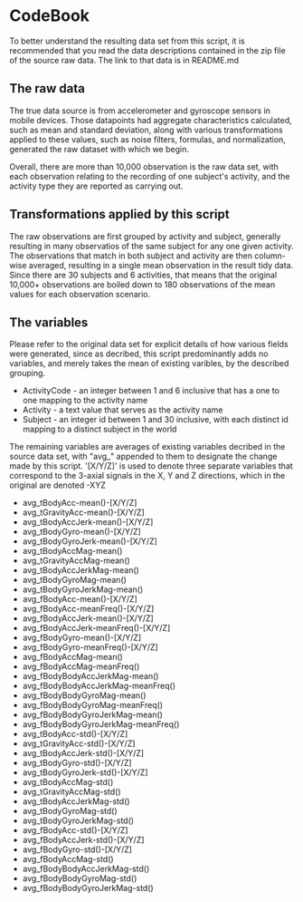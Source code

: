 CodeBook
=================

To better understand the resulting data set from this script, it is recommended that you read the data descriptions contained in the zip file of the source raw data. The link to that data is in README.md

## The raw data
The true data source is from accelerometer and gyroscope sensors in mobile devices. Those datapoints had aggregate characteristics calculated, such as mean and standard deviation, along with various transformations applied to these values, such as noise filters, formulas, and normalization, generated the raw dataset with which we begin.

Overall, there are more than 10,000 observation is the raw data set, with each observation relating to the recording of one subject's activity, and the activity type they are reported as carrying out.

## Transformations applied by this script

The raw observations are first grouped by activity and subject, generally resulting in many observatios of the same subject for any one given activity. The observations that match in both subject and activity are then column-wise averaged, resulting in a single mean observation in the result tidy data. Since there are 30 subjects and 6 activities, that means that the original 10,000+ observations are boiled down to 180 observations of the mean values for each observation scenario.

## The variables

Please refer to the original data set for explicit details of how various fields were generated, since as decribed, this script predominantly adds no variables, and merely takes the mean of existing varibles, by the described grouping.

* ActivityCode - an integer between 1 and 6 inclusive that has a one to one mapping to the activity name
* Activity - a text value that serves as the activity name
* Subject - an integer id between 1 and 30 inclusive, with each distinct id mapping to a distinct subject in the world

The remaining variables are averages of existing variables decribed in the source data set, with "avg_" appended to them to designate the change made by this script. '[X/Y/Z]' is used to denote three separate variables that correspond to the 3-axial signals in the X, Y and Z directions, which in the original are denoted -XYZ

* avg_tBodyAcc-mean()-[X/Y/Z]
* avg_tGravityAcc-mean()-[X/Y/Z]
* avg_tBodyAccJerk-mean()-[X/Y/Z]
* avg_tBodyGyro-mean()-[X/Y/Z]
* avg_tBodyGyroJerk-mean()-[X/Y/Z]
* avg_tBodyAccMag-mean()
* avg_tGravityAccMag-mean()
* avg_tBodyAccJerkMag-mean()
* avg_tBodyGyroMag-mean()
* avg_tBodyGyroJerkMag-mean()
* avg_fBodyAcc-mean()-[X/Y/Z]
* avg_fBodyAcc-meanFreq()-[X/Y/Z]
* avg_fBodyAccJerk-mean()-[X/Y/Z]
* avg_fBodyAccJerk-meanFreq()-[X/Y/Z]
* avg_fBodyGyro-mean()-[X/Y/Z]
* avg_fBodyGyro-meanFreq()-[X/Y/Z]
* avg_fBodyAccMag-mean()
* avg_fBodyAccMag-meanFreq()
* avg_fBodyBodyAccJerkMag-mean()
* avg_fBodyBodyAccJerkMag-meanFreq()
* avg_fBodyBodyGyroMag-mean()
* avg_fBodyBodyGyroMag-meanFreq()
* avg_fBodyBodyGyroJerkMag-mean()
* avg_fBodyBodyGyroJerkMag-meanFreq()
* avg_tBodyAcc-std()-[X/Y/Z]
* avg_tGravityAcc-std()-[X/Y/Z]
* avg_tBodyAccJerk-std()-[X/Y/Z]
* avg_tBodyGyro-std()-[X/Y/Z]
* avg_tBodyGyroJerk-std()-[X/Y/Z]
* avg_tBodyAccMag-std()
* avg_tGravityAccMag-std()
* avg_tBodyAccJerkMag-std()
* avg_tBodyGyroMag-std()
* avg_tBodyGyroJerkMag-std()
* avg_fBodyAcc-std()-[X/Y/Z]
* avg_fBodyAccJerk-std()-[X/Y/Z]
* avg_fBodyGyro-std()-[X/Y/Z]
* avg_fBodyAccMag-std()
* avg_fBodyBodyAccJerkMag-std()
* avg_fBodyBodyGyroMag-std()
* avg_fBodyBodyGyroJerkMag-std()
